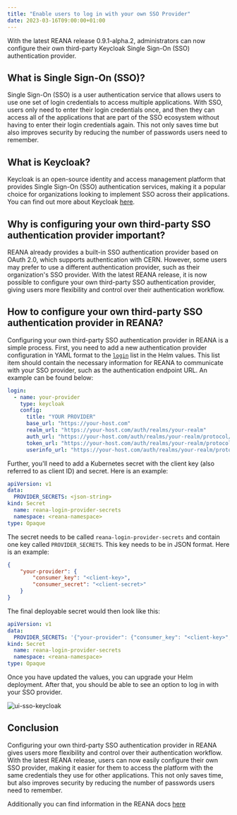 ```yaml
---
title: "Enable users to log in with your own SSO Provider"
date: 2023-03-16T09:00:00+01:00
---
```


With the latest REANA release 0.9.1-alpha.2, administrators can now configure their own third-party Keycloak Single Sign-On (SSO) authentication provider. 

## What is Single Sign-On (SSO)?

Single Sign-On (SSO) is a user authentication service that allows users to use one set of login credentials to access multiple applications. With SSO, users only need to enter their login credentials once, and then they can access all of the applications that are part of the SSO ecosystem without having to enter their login credentials again. This not only saves time but also improves security by reducing the number of passwords users need to remember.

## What is Keycloak?

Keycloak is an open-source identity and access management platform that provides Single Sign-On (SSO) authentication services, making it a popular choice for organizations looking to implement SSO across their applications. You can find out more about Keycloak [here](https://www.keycloak.org/).

## Why is configuring your own third-party SSO authentication provider important?

REANA already provides a built-in SSO authentication provider based on OAuth 2.0, which supports authentication with CERN. However, some users may prefer to use a different authentication provider, such as their organization's SSO provider. With the latest REANA release, it is now possible to configure your own third-party SSO authentication provider, giving users more flexibility and control over their authentication workflow.

## How to configure your own third-party SSO authentication provider in REANA?
 
Configuring your own third-party SSO authentication provider in REANA is a simple process. First, you need to add a new authentication provider configuration in YAML format to the [`login`](https://github.com/reanahub/reana/tree/master/helm/reana) list in the Helm values. This list item should contain the necessary information for REANA to communicate with your SSO provider, such as the authentication endpoint URL. An example can be found below:

```yaml
login:
  - name: your-provider
    type: keycloak
    config:
      title: "YOUR PROVIDER"
      base_url: "https://your-host.com"
      realm_url: "https://your-host.com/auth/realms/your-realm"
      auth_url: "https://your-host.com/auth/realms/your-realm/protocol/openid-connect/auth"
      token_url: "https://your-host.com/auth/realms/your-realm/protocol/openid-connect/token"
      userinfo_url: "https://your-host.com/auth/realms/your-realm/protocol/openid-connect/userinfo"
```

Further, you'll need to add a Kubernetes secret with the client key (also referred to as client ID) and secret. Here is an example:

```yaml
apiVersion: v1
data:
  PROVIDER_SECRETS: <json-string>
kind: Secret
  name: reana-login-provider-secrets
  namespace: <reana-namespace>
type: Opaque
```

The secret needs to be called `reana-login-provider-secrets` and contain one key called `PROVIDER_SECRETS`. This key needs to be in JSON format. Here is an example:

```json
{
	"your-provider": {
		"consumer_key": "<client-key>",
		"consumer_secret": "<client-secret>"
	}
}
```

The final deployable secret would then look like this:

```yaml
apiVersion: v1
data:
  PROVIDER_SECRETS: '{"your-provider": {"consumer_key": "<client-key>", "consumer_secret": "<client-secret>"}}'
kind: Secret
  name: reana-login-provider-secrets
  namespace: <reana-namespace>
type: Opaque
```

Once you have updated the values, you can upgrade your Helm deployment. After that, you should be able to see an option to log in with your SSO provider.

![ui-sso-keycloak](/images/ui-sso-keycloak.png)

## Conclusion

Configuring your own third-party SSO authentication provider in REANA gives users more flexibility and control over their authentication workflow. With the latest REANA release, users can now easily configure their own SSO provider, making it easier for them to access the platform with the same credentials they use for other applications. This not only saves time, but also improves security by reducing the number of passwords users need to remember.

Additionally you can find information in the REANA docs [here](https://docs.reana.io/administration/configuration/configuring-access/#keycloak-single-sign-on-configuration)
